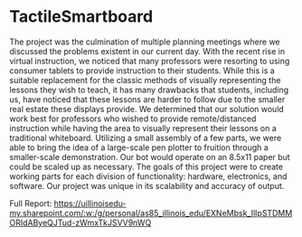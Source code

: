 # TactileSmartboard
The project was the culmination of multiple planning meetings where we discussed the problems existent in our current day. With the recent rise in virtual instruction, we noticed that many professors were resorting to using consumer tablets to provide instruction to their students. While this is a suitable replacement for the classic methods of visually representing the lessons they wish to teach, it has many drawbacks that students, including us, have noticed that these lessons are harder to follow due to the smaller real estate these displays provide. We determined that our solution would work best for professors who wished to provide remote/distanced instruction while having the area to visually represent their lessons on a traditional whiteboard. Utilizing a small assembly of a few parts, we were able to bring the idea of a large-scale pen plotter to fruition through a smaller-scale demonstration. Our bot would operate on an 8.5x11 paper but could be scaled up as necessary. The goals of this project were to create working parts for each division of functionality: hardware, electronics, and software. Our project was unique in its scalability and accuracy of output.

Full Report: https://uillinoisedu-my.sharepoint.com/:w:/g/personal/as85_illinois_edu/EXNeMbsk_IlIpSTDMMORIdAByeQJTud-zWmxTkJSVV9nWQ


